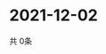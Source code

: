 # 2021-12-02
  共 0条

  <!-- BEGIN -->
  <!-- 最后更新时间Thu Dec 02 2021 16:06:34 GMT+0000 (Coordinated Universal Time) -->
  
  <!-- END -->
  
  